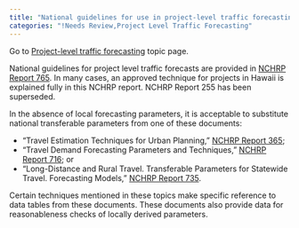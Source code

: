 ```yaml
---
title: "National guidelines for use in project-level traffic forecasting"
categories: "!Needs Review,Project Level Traffic Forecasting"
---
```


Go to [Project-level traffic forecasting](Project-level_traffic_forecasting) topic page.

National guidelines for project level traffic forecasts are provided in [NCHRP Report 765](NCHRP_Report_765). In many cases, an approved technique for projects in Hawaii is explained fully in this NCHRP report. NCHRP Report 255 has been superseded.

In the absence of local forecasting parameters, it is acceptable to substitute national transferable parameters from one of these documents:

-   “Travel Estimation Techniques for Urban Planning,” [NCHRP Report 365](http://onlinepubs.trb.org/onlinepubs/nchrp/nchrp_rpt_365.pdf);
-   “Travel Demand Forecasting Parameters and Techniques,” [NCHRP Report 716](http://onlinepubs.trb.org/onlinepubs/nchrp/nchrp_rpt_716.pdf); or
-   “Long-Distance and Rural Travel. Transferable Parameters for Statewide Travel. Forecasting Models,” [NCHRP Report 735](http://onlinepubs.trb.org/onlinepubs/nchrp/nchrp_rpt_735.pdf).

Certain techniques mentioned in these topics make specific reference to data tables from these documents. These documents also provide data for reasonableness checks of locally derived parameters.


